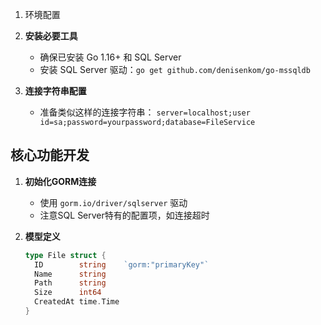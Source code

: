 
1. 环境配置

1. **安装必要工具**
   - 确保已安装 Go 1.16+ 和 SQL Server
   - 安装 SQL Server 驱动：`go get github.com/denisenkom/go-mssqldb`



2. **连接字符串配置**
   - 准备类似这样的连接字符串：
   `server=localhost;user id=sa;password=yourpassword;database=FileService`

## 核心功能开发

1. **初始化GORM连接**
   - 使用 `gorm.io/driver/sqlserver` 驱动
   - 注意SQL Server特有的配置项，如连接超时

2. **模型定义**
   ```go
   type File struct {
     ID        string    `gorm:"primaryKey"`
     Name      string
     Path      string
     Size      int64
     CreatedAt time.Time
   }

